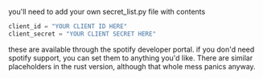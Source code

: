 you'll need to add your own secret_list.py file with contents

```py
client_id = "YOUR CLIENT ID HERE"
client_secret = "YOUR CLIENT SECRET HERE"
```

these are available through the spotify developer portal. if you don'd need spotify support, you can set them to anything you'd like. There are similar placeholders in the rust version, although that whole mess panics anyway.
